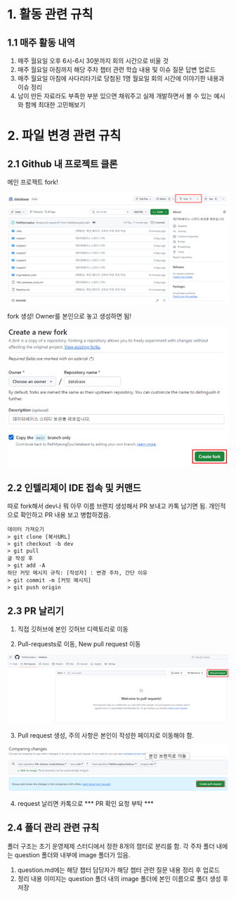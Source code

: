 # 1. 활동 관련 규칙
## 1.1 매주 활동 내역
1. 매주 월요일 오후 6시-6시 30분까지 회의 시간으로 비울 것
2. 매주 월요일 아침까지 해당 주차 챕터 관련 학습 내용 및 이슈 질문 답변 업로드
3. 매주 월요일 아침에 사다리타기로 당첨된 1명 월요일 회의 시간에 이야기한 내용과 이슈 정리
4. 남이 만든 자료라도 부족한 부분 있으면 채워주고 실제 개발하면서 볼 수 있는 예시와 함께 최대한 고민해보기

# 2. 파일 변경 관련 규칙
## 2.1 Github 내 프로젝트 클론

메인 프로젝트 fork!

![img.png](img/readme_main/clone_image.png)

fork 생성! Owner를 본인으로 놓고 생성하면 됨!

![img.png](img/readme_main/fork_image.png)

## 2.2 인텔리제이 IDE 접속 및 커맨드

따로 fork해서 dev나 뭐 아무 이름 브랜치 생성해서 PR 보내고 카톡 남기면 됨. 개인적으로 확인하고 PR 내용 보고 병합하겠음.
```shell
데이터 가져오기
> git clone [복사URL]
> git checkout -b dev
> git pull
글 작성 후
> git add -A
하단 커밋 메시지 규칙: [작성자] : 변경 주차, 간단 이유
> git commit -m [커밋 메시지]
> git push origin
```

## 2.3 PR 날리기

1. 직접 깃허브에 본인 깃허브 디렉토리로 이동

2. Pull-requests로 이동, New pull request 이동

![img.png](img/readme_main/pull_request_image.png)

3. Pull request 생성, 주의 사항은 본인이 작성한 페이지로 이동해야 함.

![img_1.png](img/readme_main/pull_request.png)

4. request 날리면 카톡으로 *** PR 확인 요청 부탁 ***

## 2.4 폴더 관리 관련 규칙
폴더 구조는 초기 운영체제 스터디에서 정한 8개의 챕터로 분리를 함. 
각 주차 폴더 내에는 question 폴더와 내부에 image 폴더가 있음.

1. question.md에는 해당 챕터 담당자가 해당 챕터 관련 질문 내용 정리 후 업로드
2. 정리 내용 이미지는 question 폴더 내의 image 폴더에 본인 이름으로 폴더 생성 후 저장
